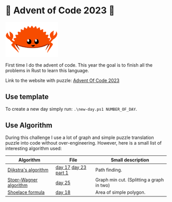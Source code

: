 # 🎄 Advent of Code 2023 🎄

<img src="./img/rustacean-flat-happy.png" width="164">

First time I do the advent of code. This year the goal is to finish all the problems in Rust to learn this language.

Link to the website with puzzle: [Advent Of Code 2023](https://adventofcode.com/2023)

## Use template

To create a new day simply run: ```.\new-day.ps1 NUMBER_OF_DAY```.

## Use Algorithm

During this challenge I use a lot of graph and simple puzzle translation puzzle into code without over-engineering. However, here is a small list of interesting algorithm used:

Algorithm|File|Small description
--|--|--
[Dijkstra's algorithm](https://en.wikipedia.org/wiki/Dijkstra%27s_algorithm)|[day 17](./day-17/src/main.rs) [day 23 part 1](./day-23/src/main.rs)|Path finding.
[Stoer–Wagner algorithm](https://en.wikipedia.org/wiki/Stoer%E2%80%93Wagner_algorithm)|[day 25](./day-25/src/main.rs)|Graph min cut. (Splitting a graph in two)
[Shoelace formula](https://en.wikipedia.org/wiki/Shoelace_formula)|[day 18](./day-18/src/main.rs)|Area of simple polygon.


